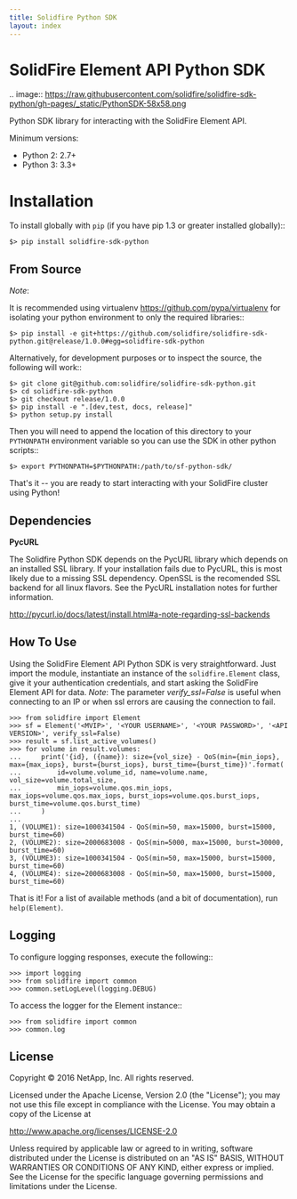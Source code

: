 ```yaml
---
title: Solidfire Python SDK
layout: index
---
```

SolidFire Element API Python SDK
================================

.. image:: https://raw.githubusercontent.com/solidfire/solidfire-sdk-python/gh-pages/_static/PythonSDK-58x58.png 

Python SDK library for interacting with the SolidFire Element API.

Minimum versions:

* Python 2: 2.7+
* Python 3: 3.3+

Installation
============
To install globally with `pip` (if you have pip 1.3 or greater installed globally)::

    $> pip install solidfire-sdk-python

**From Source**
---------------
*Note*:

It is recommended using virtualenv <https://github.com/pypa/virtualenv> for isolating your python environment to only the required libraries::

    $> pip install -e git+https://github.com/solidfire/solidfire-sdk-python.git@release/1.0.0#egg=solidfire-sdk-python

Alternatively, for development purposes or to inspect the source, the following will work::

    $> git clone git@github.com:solidfire/solidfire-sdk-python.git  
    $> cd solidfire-sdk-python  
    $> git checkout release/1.0.0
    $> pip install -e ".[dev,test, docs, release]"
    $> python setup.py install

Then you will need to append the location of this directory to your `PYTHONPATH` environment
variable so you can use the SDK in other python scripts::

    $> export PYTHONPATH=$PYTHONPATH:/path/to/sf-python-sdk/

That's it -- you are ready to start interacting with your SolidFire cluster using Python!

Dependencies
------------
**PycURL**

The Solidfire Python SDK depends on the PycURL library which depends on an installed SSL library.  If your installation fails due to PycURL, this is most likely due to a missing SSL dependency. OpenSSL is the recomended SSL backend for all linux flavors. See the PycURL installation notes for further information.

<http://pycurl.io/docs/latest/install.html#a-note-regarding-ssl-backends>

**How To Use**
--------------
Using the SolidFire Element API Python SDK is very straightforward.
Just import the module, instantiate an instance of the `solidfire.Element` class, give it your authentication 
credentials, and start asking the SolidFire Element API for data.
*Note*:
The parameter *verify_ssl=False* is useful when connecting to an IP or when ssl errors are causing the connection to fail.

    >>> from solidfire import Element
    >>> sf = Element('<MVIP>', '<YOUR USERNAME>', '<YOUR PASSWORD>', '<API VERSION>', verify_ssl=False)
    >>> result = sf.list_active_volumes()
    >>> for volume in result.volumes:
    ...     print('{id}, ({name}): size={vol_size} - QoS(min={min_iops}, max={max_iops}, burst={burst_iops}, burst_time={burst_time})'.format(
    ...         id=volume.volume_id, name=volume.name,  vol_size=volume.total_size,
    ...         min_iops=volume.qos.min_iops, max_iops=volume.qos.max_iops, burst_iops=volume.qos.burst_iops, burst_time=volume.qos.burst_time)
    ...     )
    ...
    1, (VOLUME1): size=1000341504 - QoS(min=50, max=15000, burst=15000, burst_time=60)
    2, (VOLUME2): size=2000683008 - QoS(min=5000, max=15000, burst=30000, burst_time=60)
    3, (VOLUME3): size=1000341504 - QoS(min=50, max=15000, burst=15000, burst_time=60)
    4, (VOLUME4): size=2000683008 - QoS(min=50, max=15000, burst=15000, burst_time=60)

That is it! For a list of available methods (and a bit of documentation), run `help(Element)`.

**Logging**
-----------
To configure logging responses, execute the following::

    >>> import logging
    >>> from solidfire import common
    >>> common.setLogLevel(logging.DEBUG)
  
To access the logger for the Element instance::

    >>> from solidfire import common
    >>> common.log

**License**
-----------
Copyright © 2016 NetApp, Inc.  All rights reserved.

Licensed under the Apache License, Version 2.0 (the "License");
you may not use this file except in compliance with the License.
You may obtain a copy of the License at

<http://www.apache.org/licenses/LICENSE-2.0>

Unless required by applicable law or agreed to in writing, software
distributed under the License is distributed on an "AS IS" BASIS,
WITHOUT WARRANTIES OR CONDITIONS OF ANY KIND, either express or implied.
See the License for the specific language governing permissions and limitations under the License.
